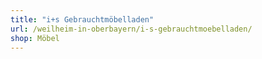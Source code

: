 ```yaml
---
title: "i+s Gebrauchtmöbelladen"
url: /weilheim-in-oberbayern/i-s-gebrauchtmoebelladen/
shop: Möbel
---
```

